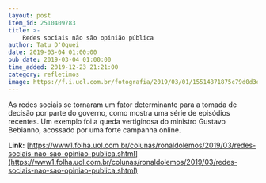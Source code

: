 ```yaml
---
layout: post
item_id: 2510409783
title: >-
    Redes sociais não são opinião pública
author: Tatu D'Oquei
date: 2019-03-04 01:00:00
pub_date: 2019-03-04 01:00:00
time_added: 2019-12-23 21:21:00
category: refletimos
image: https://f.i.uol.com.br/fotografia/2019/03/01/15514871875c79d0d3e759e_1551487187_3x2_rt.jpg
---
```


As redes sociais se tornaram um fator determinante para a tomada de decisão por parte do governo, como mostra uma série de episódios recentes. Um exemplo foi a queda vertiginosa do ministro Gustavo Bebianno, acossado por uma forte campanha online.

**Link:** [https://www1.folha.uol.com.br/colunas/ronaldolemos/2019/03/redes-sociais-nao-sao-opiniao-publica.shtml](https://www1.folha.uol.com.br/colunas/ronaldolemos/2019/03/redes-sociais-nao-sao-opiniao-publica.shtml)

